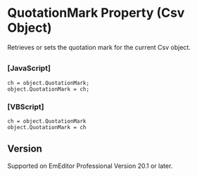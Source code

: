 # QuotationMark Property (Csv Object)

Retrieves or sets the quotation mark for the current Csv object.

## 

### \[JavaScript\]

```
ch = object.QuotationMark;
object.QuotationMark = ch;
```

### \[VBScript\]

```
ch = object.QuotationMark
object.QuotationMark = ch
```

## Version

Supported on EmEditor Professional Version 20.1 or later.
